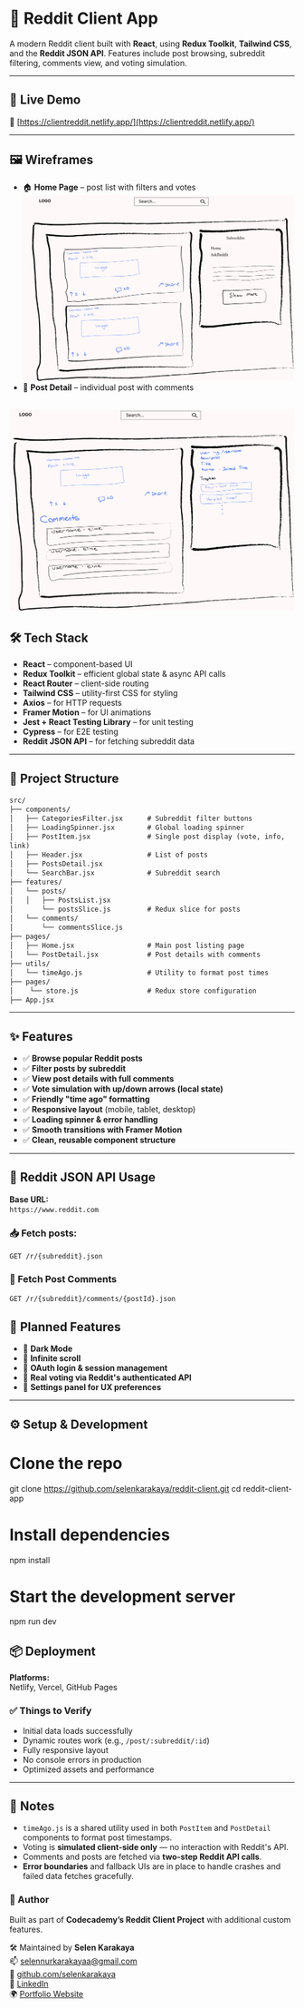 # 📘 Reddit Client App

A modern Reddit client built with **React**, using **Redux Toolkit**, **Tailwind CSS**, and the **Reddit JSON API**. Features include post browsing, subreddit filtering, comments view, and voting simulation.

---

## 🚀 Live Demo

🔗 [https://clientreddit.netlify.app/](https://clientreddit.netlify.app/)

---

## 🖼️ Wireframes

- 🏠 **Home Page** – post list with filters and votes
  ![Home Page Wireframe](https://github.com/selenkarakaya/reddit-client/blob/main/src/assets/Wireframe1.png)
- 📝 **Post Detail** – individual post with comments

![Post Detail Wireframe](https://github.com/selenkarakaya/reddit-client/blob/main/src/assets/Wireframe2.png)
---

## 🛠️ Tech Stack

- **React** – component-based UI  
- **Redux Toolkit** – efficient global state & async API calls  
- **React Router** – client-side routing  
- **Tailwind CSS** – utility-first CSS for styling  
- **Axios** – for HTTP requests  
- **Framer Motion** – for UI animations  
- **Jest + React Testing Library** – for unit testing  
- **Cypress** – for E2E testing  
- **Reddit JSON API** – for fetching subreddit data

---

## 🧱 Project Structure

```plaintext
src/
├── components/
│   ├── CategoriesFilter.jsx      # Subreddit filter buttons
│   ├── LoadingSpinner.jsx        # Global loading spinner
│   ├── PostItem.jsx              # Single post display (vote, info, link)
│   ├── Header.jsx                # List of posts
│   ├── PostsDetail.jsx
│   └── SearchBar.jsx             # Subreddit search
├── features/
│   └── posts/
│   │   ├── PostsList.jsx
│       └── postsSlice.js         # Redux slice for posts
│   └── comments/
│       └── commentsSlice.js
├── pages/
│   ├── Home.jsx                  # Main post listing page
│   └── PostDetail.jsx            # Post details with comments
├── utils/
│   └── timeAgo.js                # Utility to format post times
├── pages/
│    └── store.js                 # Redux store configuration
├── App.jsx
```
---

## ✨ Features

- ✅ **Browse popular Reddit posts**  
- ✅ **Filter posts by subreddit**  
- ✅ **View post details with full comments**  
- ✅ **Vote simulation with up/down arrows (local state)**  
- ✅ **Friendly "time ago" formatting**  
- ✅ **Responsive layout** (mobile, tablet, desktop)  
- ✅ **Loading spinner & error handling**  
- ✅ **Smooth transitions with Framer Motion**  
- ✅ **Clean, reusable component structure**

---

## 🔌 Reddit JSON API Usage

**Base URL:**  
`https://www.reddit.com`

### 📥 Fetch posts:
```http
GET /r/{subreddit}.json
```
### 💬 Fetch Post Comments

```http
GET /r/{subreddit}/comments/{postId}.json
```
## 🔮 Planned Features

- 🌙 **Dark Mode**
- 🔁 **Infinite scroll**
- 🔐 **OAuth login & session management**
- 🔼 **Real voting via Reddit's authenticated API**
- 🔧 **Settings panel for UX preferences**

---
## ⚙️ Setup & Development

# Clone the repo
git clone https://github.com/selenkarakaya/reddit-client.git
cd reddit-client-app

# Install dependencies
npm install

# Start the development server
npm run dev

## 📦 Deployment

**Platforms:**  
Netlify, Vercel, GitHub Pages

### ✅ Things to Verify

- Initial data loads successfully  
- Dynamic routes work (e.g., `/post/:subreddit/:id`)  
- Fully responsive layout  
- No console errors in production  
- Optimized assets and performance

---

## 📌 Notes

- `timeAgo.js` is a shared utility used in both `PostItem` and `PostDetail` components to format post timestamps.
- Voting is **simulated client-side only** — no interaction with Reddit's API.
- Comments and posts are fetched via **two-step Reddit API calls**.
- **Error boundaries** and fallback UIs are in place to handle crashes and failed data fetches gracefully.

### 👤 Author

Built as part of **Codecademy’s Reddit Client Project** with additional custom features.

🛠 Maintained by **Selen Karakaya**  
📫 [selennurkarakayaa@gmail.com](mailto:selennurkarakayaa@gmail.com)  
🐙 [github.com/selenkarakaya](https://github.com/selenkarakaya)  
📌 [LinkedIn](https://www.linkedin.com/in/selenkarakaya/)  
🌍 [Portfolio Website](https://selenkarakaya.netlify.app/)  

